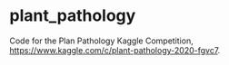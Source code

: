 # plant_pathology
Code for the Plan Pathology Kaggle Competition, https://www.kaggle.com/c/plant-pathology-2020-fgvc7.
